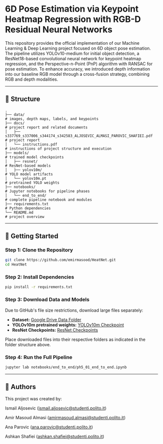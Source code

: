 # 6D Pose Estimation via Keypoint Heatmap Regression with RGB-D Residual Neural Networks

This repository provides the official implementation of our Machine Learning & Deep Learning project focused on 6D object pose estimation. The pipeline utilizes YOLOv10-medium for initial object detection, a ResNet18-based convolutional neural network for keypoint heatmap regression, and the Perspective-n-Point (PnP) algorithm with RANSAC for pose estimation. To enhance accuracy, we introduced depth information into our baseline RGB model through a cross-fusion strategy, combining RGB and depth modalities.

---

## 📂 Structure

```
.
├── data/                                                                        # images, depth maps, labels, and keypoints
├── docs/                                                                        # project report and related documents
│   ├── s337769_s337006_s344174_s342583_ALJOSEVIC_ALMASI_PAROVIC_SHAFIEI.pdf     # project report
│   └── instructions.pdf                                                         # instructions of project structure and execution
├── models/                                                                      # trained model checkpoints
│   ├── resnet/                                                                  # ResNet-based models
│   ├── yolov10m/                                                                # YOLO model artifacts
│   └── yolov10m.pt                                                              # pretrained YOLO weights
├── notebooks/                                                                   # Jupyter notebooks for pipeline phases
│   └── end_to_end/                                                              # complete pipeline notebook and modules
├── requirements.txt                                                             # Python dependencies
└── README.md                                                                    # project overview
```

---

## 🚀 Getting Started

### Step 1: Clone the Repository

```bash
git clone https://github.com/emirmasood/HeatNet.git
cd HeatNet
```

### Step 2: Install Dependencies

```bash
pip install -r requirements.txt
```

### Step 3: Download Data and Models

Due to GitHub's file size restrictions, download large files separately:

* **Dataset:** [Google Drive Data Folder](https://drive.google.com/drive/folders/1bMuIT9NpPXCQPV6SGFvr6aIEn42B3BZ-?usp=sharing)
* **YOLOv10m pretrained weights:** [YOLOv10m Checkpoint](https://drive.google.com/file/d/1mRdriU3u85oxcL0CPeIhJBxX795iENse/view?usp=drive_link)
* **ResNet Checkpoints:** [ResNet Checkpoints](https://drive.google.com/drive/folders/14pTckwpHFnaL27vCwQ3DRbv9XOCgZZOM?usp=drive_link)

Place downloaded files into their respective folders as indicated in the folder structure above.

### Step 4: Run the Full Pipeline

```bash
jupyter lab notebooks/end_to_end/ph5_01_end_to_end.ipynb
```

---

## 👥 Authors
This project was created by:

Ismail Aljosevic (ismail.aljosevic@studenti.polito.it)

Amir Masoud Almasi (amirmasoud.almasi@studenti.polito.it)

Ana Parovic (ana.parovic@studenti.polito.it)

Ashkan Shafiei (ashkan.shafiei@studenti.polito.it)
